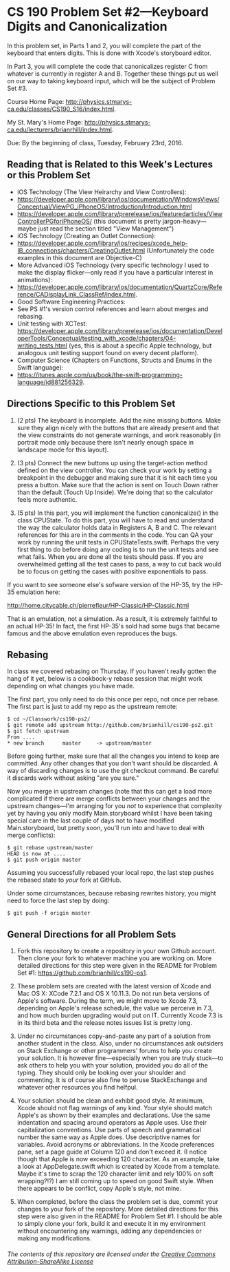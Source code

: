 # CS 190 Problem Set #2&mdash;Keyboard Digits and Canonicalization

In this problem set, in Parts 1 and 2, you will complete the part of the keyboard that enters digits. This is done with Xcode's storyboard editor.

In Part 3, you will complete the code that canonicalizes register C from whatever is currently in register A and B. Together these things put us well on our way to taking keyboard input, which will be the subject of Problem Set #3.

Course Home Page: http://physics.stmarys-ca.edu/classes/CS190_S16/index.html.

My St. Mary's Home Page: http://physics.stmarys-ca.edu/lecturers/brianrhill/index.html.

Due: By the beginning of class, Tuesday, February 23rd, 2016.

## Reading that is Related to this Week's Lectures or this Problem Set

* iOS Technology (The View Heirarchy and View Controllers):
 * https://developer.apple.com/library/ios/documentation/WindowsViews/Conceptual/ViewPG_iPhoneOS/Introduction/Introduction.html
 * https://developer.apple.com/library/prerelease/ios/featuredarticles/ViewControllerPGforiPhoneOS/ (this document is pretty jargon-heavy&mdash;maybe just read the section titled "View Management")
* iOS Technology (Creating an Outlet Connection):
 * https://developer.apple.com/library/ios/recipes/xcode_help-IB_connections/chapters/CreatingOutlet.html (Unfortunately the code examples in this document are Objective-C)
* More Advanced iOS Technology (very specific technology I used to make the display flicker&mdash;only read if you have a particular interest in animations):
 * https://developer.apple.com/library/ios/documentation/QuartzCore/Reference/CADisplayLink_ClassRef/index.html.
* Good Software Engineering Practices:
 * See PS #1's version control references and learn about merges and rebasing.
 * Unit testing with XCTest: https://developer.apple.com/library/prerelease/ios/documentation/DeveloperTools/Conceptual/testing_with_xcode/chapters/04-writing_tests.html (yes, this is about a specific Apple technology, but analogous unit testing support found on every decent platform).
* Computer Science (Chapters on Functions, Structs and Enums in the Swift language):
 * https://itunes.apple.com/us/book/the-swift-programming-language/id881256329.

## Directions Specific to this Problem Set

1. (2 pts) The keyboard is incomplete. Add the nine missing buttons. Make sure they align nicely with the buttons that are already present and that the view constraints do not generate warnings, and work reasonably (in portrait mode only because there isn't nearly enough space in landscape mode for this layout).

2. (3 pts) Connect the new buttons up using the target-action method defined on the view controller. You can check your work by setting a breakpoint in the debugger and making sure that it is hit each time you press a button. Make sure that the action is sent on Touch Down rather than the default (Touch Up Inside). We're doing that so the calculator feels more authentic.

3. (5 pts) In this part, you will implement the function canonicalize() in the class CPUState. To do this part, you will have to read and understand the way the calculator holds data in Registers A, B and C. The relevant references for this are in the comments in the code. You can QA your work by running the unit tests in CPUStateTests.swift. Perhaps the very first thing to do before doing any coding is to run the unit tests and see what fails. When you are done all the tests should pass. If you are overwhelmed getting all the test cases to pass, a way to cut back would be to focus on getting the cases with positive exponentials to pass.

If you want to see someone else's sofware version of the HP-35, try the HP-35 emulation here:

http://home.citycable.ch/pierrefleur/HP-Classic/HP-Classic.html

That is an emulation, not a simulation. As a result, it is extremely faithful to an actual HP-35! In fact, the first HP-35's sold had some bugs that became famous and the above emulation even reproduces the bugs.

## Rebasing

In class we covered rebasing on Thursday. If you haven't really gotten the hang of it yet, below is a cookbook-y rebase session
that might work depending on what changes you have made.

The first part, you only need to do this once per repo, not once per rebase. The first part is just to add my repo as the upstream remote:

    $ cd ~/Classwork/cs190-ps2/
    $ git remote add upstream http://github.com/brianhill/cs190-ps2.git
    $ git fetch upstream 
    From ....
    * new branch      master     -> upstream/master

Before going further, make sure that all the changes you intend to keep are committed. Any other changes that you don't want should be discarded. A way of discarding changes is to use the git checkout command. Be careful it discards work without asking "are you sure."

Now you merge in upstream changes (note that this can get a load more complicated if there are merge conflicts between your changes and the upstream changes&mdash;I'm arranging for you _not_ to experience that complexity yet by having you only modify Main.storyboard whilst I have been taking special care in the last couple of days not to have modified Main.storyboard, but pretty soon, you'll run into and have to deal with merge conflicts):

    $ git rebase upstream/master
    HEAD is now at ....
    $ git push origin master

Assuming you successfully rebased your local repo, the last step pushes the rebased state to _your_ fork at GitHub.

Under some circumstances, because rebasing rewrites history, you might need to force the last step by doing:

    $ git push -f origin master

## General Directions for all Problem Sets

1. Fork this repository to create a repository in your own Github account. Then clone your fork to whatever machine you are working on. More detailed directions for this step were given in the README for Problem Set #1: https://github.com/brianhill/cs190-ps1.

2. These problem sets are created with the latest version of Xcode and Mac OS X: XCode 7.2.1 and OS X 10.11.3. Do not run beta versions of Apple's software. During the term, we might move to Xcode 7.3, depending on Apple's release schedule, the value we perceive in 7.3, and how much burden upgrading would put on IT. Currently Xcode 7.3 is in its third beta and the release notes issues list is pretty long.

3. Under no circumstances copy-and-paste any part of a solution from another student in the class. Also, under no circumstances ask outsiders on Stack Exchange or other programmers' forums to help you create your solution. It is however fine&mdash;especially when you are truly stuck&mdash;to ask others to help you with your solution, provided you do all of the typing. They should only be looking over your shoulder and commenting. It is of course also fine to peruse StackExchange and whatever other resources you find helfpul.

4. Your solution should be clean and exhibit good style. At minimum, Xcode should not flag warnings of any kind. Your style should match Apple's as shown by their examples and declarations. Use the same indentation and spacing around operators as Apple uses. Use their capitalization conventions. Use parts of speech and grammatical number the same way as Apple does.  Use descriptive names for variables. Avoid acronyms or abbreviations. In the Xcode preferences pane, set a page guide at Column 120 and don't exceed it. (I notice though that Apple is now exceeding 120 character. As an example, take a look at AppDelegate.swift which is created by Xcode from a template. Maybe it's time to scrap the 120 character limit and rely 100% on soft wrapping?!?) I am still coming up to speed on good Swift style. When there appears to be conflict, copy Apple's style, not mine.

5. When completed, before the class the problem set is due, commit your changes to your fork of the repository. More detailed directions for this step were also given in the README for Problem Set #1. I should be able to simply clone your fork, build it and execute it in my environment without encountering any warnings, adding any dependencies or making any modifications.

###### _The contents of this repository are licensed under the_ [Creative Commons Attribution-ShareAlike License](http://creativecommons.org/licenses/by-sa/3.0/)
